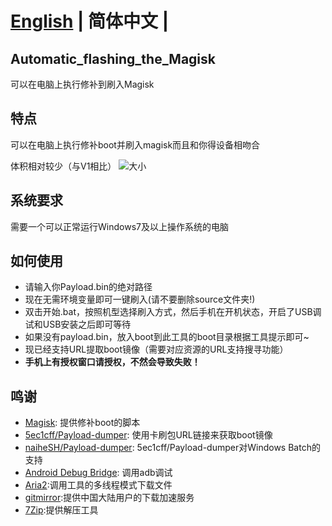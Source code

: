 # [English](README.md) | **简体中文** |

## Automatic_flashing_the_Magisk

 可以在电脑上执行修补到刷入Magisk

## 特点

 可以在电脑上执行修补boot并刷入magisk而且和你得设备相吻合

 体积相对较少（与V1相比）
![大小](大小.png)

## 系统要求

 需要一个可以正常运行Windows7及以上操作系统的电脑

## 如何使用

- 请输入你Payload.bin的绝对路径
- 现在无需环境变量即可一键刷入(请不要删除source文件夹!)
- 双击开始.bat，按照机型选择刷入方式，然后手机在开机状态，开启了USB调试和USB安装之后即可等待
- 如果没有payload.bin，放入boot到此工具的boot目录根据工具提示即可~
- 现已经支持URL提取boot镜像（需要对应资源的URL支持搜寻功能）
- **手机上有授权窗口请授权，不然会导致失败！**

## 鸣谢

- [Magisk](https://github.com/topjohnwu/Magisk): 提供修补boot的脚本
- [5ec1cff/Payload-dumper](https://github.com/5ec1cff/payload-dumper): 使用卡刷包URL链接来获取boot镜像
- [naiheSH/Payload-dumper](https://github.com/naiheSH/payload-dumper): 5ec1cff/Payload-dumper对Windows Batch的支持
- [Android Debug Bridge](https://source.android.google.cn/docs/setup/build/adb?hl=zh-cn#download-adb): 调用adb调试
- [Aria2](https://github.com/aria2/aria2):调用工具的多线程模式下载文件
- [gitmirror](https://www.gitmirror.com/):提供中国大陆用户的下载加速服务
- [7Zip](www.7-zip.org):提供解压工具
